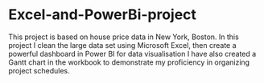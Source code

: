 # Excel-and-PowerBi-project
This project is based on house price data in New York, Boston.
In this project I clean the large data set using Microsoft Excel, then create a powerful dashboard in Power BI for data visualisation
I have also created a Gantt chart in the workbook to demonstrate my proficiency in organizing project schedules.

